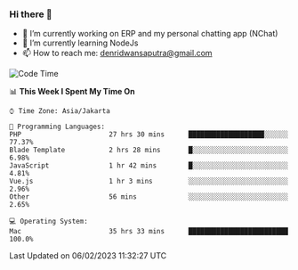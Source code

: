 ### Hi there 👋

- 🔭 I’m currently working on ERP and my personal chatting app (NChat)
- 🌱 I’m currently learning NodeJs
- 📫 How to reach me: denridwansaputra@gmail.com


<!--START_SECTION:waka-->
![Code Time](http://img.shields.io/badge/Code%20Time-2%2C619%20hrs%208%20mins-blue)

📊 **This Week I Spent My Time On** 

```text
⌚︎ Time Zone: Asia/Jakarta

💬 Programming Languages: 
PHP                      27 hrs 30 mins      ███████████████████░░░░░░   77.37% 
Blade Template           2 hrs 28 mins       █░░░░░░░░░░░░░░░░░░░░░░░░   6.98% 
JavaScript               1 hr 42 mins        █░░░░░░░░░░░░░░░░░░░░░░░░   4.81% 
Vue.js                   1 hr 3 mins         ░░░░░░░░░░░░░░░░░░░░░░░░░   2.96% 
Other                    56 mins             ░░░░░░░░░░░░░░░░░░░░░░░░░   2.65%

💻 Operating System: 
Mac                      35 hrs 33 mins      █████████████████████████   100.0%

```


 Last Updated on 06/02/2023 11:32:27 UTC
<!--END_SECTION:waka-->
